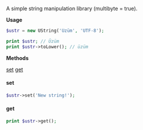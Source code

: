A simple string manipulation library (multibyte = true).

**Usage**

```php
$ustr = new UString('Üzüm', 'UTF-8');

print $ustr; // Üzüm
print $ustr->toLower(); // üzüm
```

**Methods**

[](#)

[set](#set)
[get](#get)


#### set

```php
$ustr->set('New string!');
```

#### get

```php
print $ustr->get();
```